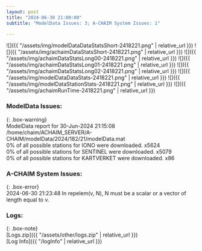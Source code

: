 ```yaml
---
layout: post
title: "2024-06-30 21:00:00"
subtitle: "ModelData Issues: 3; A-CHAIM System Issues: 1"

---
```


![]({{ "/assets/img/modelDataDataStatsShort-2418221.png" | relative_url }})
![]({{ "/assets/img/achaimDataStatsShort-2418221.png" | relative_url }})
![]({{ "/assets/img/achaimDataStatsLong00-2418221.png" | relative_url }})
![]({{ "/assets/img/achaimDataStatsLong01-2418221.png" | relative_url }})
![]({{ "/assets/img/achaimDataStatsLong02-2418221.png" | relative_url }})
![]({{ "/assets/img/modelDataDataStats-2418221.png" | relative_url }})
![]({{ "/assets/img/modelDataStationStats-2418221.png" | relative_url }})
![]({{ "/assets/img/achaimRunTime-2418221.png" | relative_url }})


### ModelData Issues:  
  
{: .box-warning}  
 ModelData report for 30-Jun-2024 21:15:08   
 /home/chaim/ACHAIM_SERVER/A-CHAIM/modelData/2024/182/21/modelData.mat   
 0% of all possible stations for IONO were downloaded. x5624   
 0% of all possible stations for SENTINEL were downloaded. x5079   
 0% of all possible stations for KARTVERKET were downloaded. x86   
  
### A-CHAIM System Issues:  
  
{: .box-error}  
2024-06-30 21:23:48 In repelem(v, N), N must be a scalar or a vector of length equal to v.  

### Logs:  
  
{: .box-note}  
[Logs.zip]({{ "/assets/other/logs.zip" | relative_url }})  
[Log Info]({{ "/logInfo" | relative_url }})  
